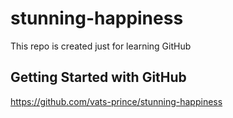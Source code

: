 # stunning-happiness
This repo is created just for learning GitHub

## Getting Started with GitHub
https://github.com/vats-prince/stunning-happiness
